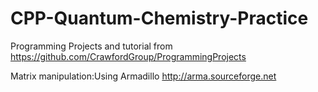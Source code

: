 # CPP-Quantum-Chemistry-Practice
Programming Projects and tutorial from https://github.com/CrawfordGroup/ProgrammingProjects

Matrix manipulation:Using Armadillo http://arma.sourceforge.net